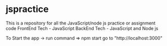 # jspractice
This is a repository for all the JavaScript/node js practice or assignment code
FrontEnd Tech - JavaScript
BackEnd Tech - JavaScript and Node js

To Start the app ->
run command => npm start
go to "http://localhost:3000"
